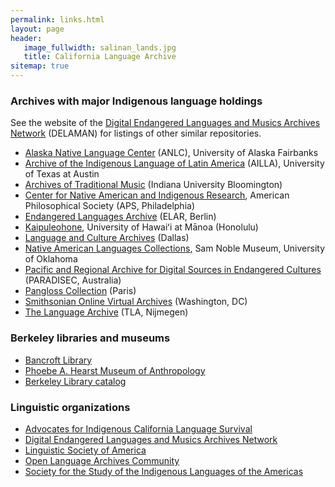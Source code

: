 ```yaml
---
permalink: links.html
layout: page
header:
   image_fullwidth: salinan_lands.jpg
   title: California Language Archive
sitemap: true
---
```


### Archives with major Indigenous language holdings

See the website of the [Digital Endangered Languages and Musics Archives Network](https://www.delaman.org/) (DELAMAN) for listings of other similar repositories.

- [Alaska Native Language Center](http://www.uaf.edu/anlc/) (ANLC), University of Alaska Fairbanks
- [Archive of the Indigenous Language of Latin America](http://www.ailla.utexas.org/site/welcome.html) (AILLA), University of Texas at Austin
- [Archives of Traditional Music](https://libraries.indiana.edu/archives-traditional-music) (Indiana University Bloomington)
- [Center for Native American and Indigenous Research](https://www.amphilsoc.org/library/CNAIR), American Philosophical Society (APS, Philadelphia)
- [Endangered Languages Archive](https://www.elararchive.org/) (ELAR, Berlin)
- [Kaipuleohone](http://ling.hawaii.edu/kaipuleohone-language-archive/), University of Hawaiʻi at Mānoa (Honolulu)
- [Language and Culture Archives](https://www.sil.org/resources/language-culture-archives) (Dallas)
- [Native American Languages Collections](https://samnoblemuseum.ou.edu/collections-and-research/native-american-languages/native-american-languages-collections/), Sam Noble Museum, University of Oklahoma
- [Pacific and Regional Archive for Digital Sources in Endangered Cultures](https://www.paradisec.org.au/) (PARADISEC, Australia)
- [Pangloss Collection](https://pangloss.cnrs.fr/index_en.html) (Paris)
- [Smithsonian Online Virtual Archives](https://sova.si.edu/) (Washington, DC)
- [The Language Archive](https://archive.mpi.nl/tla/) (TLA, Nijmegen)

### Berkeley libraries and museums
<ul class="bullets">	
<li><a href="http://bancroft.berkeley.edu/">Bancroft Library</a></li>
<li><a href="http://hearstmuseum.berkeley.edu/">Phoebe A. Hearst Museum of Anthropology</a></li>
<li><a href="https://search.library.berkeley.edu/discovery/search?vid=01UCS_BER:UCB">Berkeley Library catalog</a></li>
</ul>

### Linguistic organizations
<ul class="bullets">
<li><a href="http://www.aicls.org">Advocates for Indigenous California Language Survival</a></li>
<li><a href="https://www.delaman.org/">Digital Endangered Languages and Musics Archives Network</a></li>
<li><a href="http://www.lsadc.org">Linguistic Society of America</a></li>
<li><a href="http://www.language-archives.org/">Open Language Archives Community</a></li>
<li><a href="http://www.ssila.org/">Society for the Study of the Indigenous Languages of the Americas</a></li>
</ul>

<!-- ### Linguistic resources on Native American languages
<ul class="bullets">
<li><a href="http://anthrohub.lib.berkeley.edu/">Anthrohub</a></li>
<li><a href="http://www.etnolinguistica.org/">Etnoling&uuml;&iacute;stica</a></li>
<li><a href="http://www.ethnologue.com/web.asp">Ethnologue on the Web</a></li>
<li><a href="http://soda.sou.edu/tribal.html">First Nations collection at the Southern Oregon Digital Archives</a></li>
<li><a href="http://www.hanksville.org/NAresources/indices/NAlanguage.html">Index of Native American language resources on the internet</a> (maintained by Karen Strom)</li>
<li><a href="http://repositories.cdlib.org/ucmercedlibrary/jca/">Journal of California Anthropology</a></li>
<li><a href="http://repositories.cdlib.org/ucmercedlibrary/jcgba/">Journal of California and Great Basin Anthropology</a></li>
<li><a href="https://nas.ucdavis.edu/nalc/j-p-harrington-database-project">J. P. Harrington Database Project</a></li>
<li><a href="http://libguides.stanford.edu/NativeAmerican">Native American Studies guide at Stanford University</a></li>
<li><a href="http://www.nativeculturelinks.com/natlang.html">Native Languages Page</a> (maintained by Lisa Mitten)</li>
<li><a href="http://rosettaproject.org/">Rosetta Project</a></li>
<li><a href="http://www.unesco.org/culture/languages-atlas/">UNESCO atlas of the world's languages in danger</a></li>
<li><a href="http://repositories.cdlib.org/ucpress/ucpl/">University of California Publications in Linguistics</a></li>
</ul> -->

<!-- ### Bibliographies
<ul class="bullets">
<li><a href="http://www.rock-art.com/jph/">John Peabody Harrington Resource Page</a></li>
<li><a href="http://linguistics.berkeley.edu/simple_archive/brightbib">William Bright's (1999) <em>Bibliography of the Languages of Native California</em></a></li>
<li><a href="http://linguistics.berkeley.edu/~yurok/web/bibliography.php">Yurok language bibliography</a></li>
<li><a href="http://depts.washington.edu/wll2/bibliography.html">Wakashan Bibliography</a></li>	
</ul> -->

<!-- ### General information on Indigenous people of California
<ul class="bullets">
<li><a href="http://www.mip.berkeley.edu/cilc/bibs/lang.html">Tribal Language groups of Northern and Central California</a></li>
<li><a href="http://www.mip.berkeley.edu/cilc/bibs/alternates.html">Alternate names and/or spellings for tribal groups</a></li>
<li><a href="http://www.mip.berkeley.edu/cilc/bibs/toc.html">Bibliographies of Northern and Central California Indians</a></li>
<li><a href="http://www.kstrom.net/isk/maps/ca/california.html">California tribes by Rancheria (Reservation) Name</a></li>
<li><a href="http://www.kstrom.net/isk/maps/ca/sacramento.html">Federally recognized California tribes</a></li>
<li><a href="http://www.kstrom.net/isk/maps/tribesnonrec.html#california">Federally nonrecognized California Tribes</a></li>
<li><a href="http://library.csus.edu/services/inst/California Native Americans.html">Selected resources on California Native Americans - Sacramento State University Library</a></li>
</ul> -->

<!-- ### Materials on language revitalization
<ul class="bullets">
<li><a href="http://jan.ucc.nau.edu/~jar/TIL.html">Teaching indigenous languages</a></li>
<li><a href="http://jan.ucc.nau.edu/~jar/RIL_Contents.html">Revitalizing indigenous languages</a></li>
</ul>	-->

<!-- ### Linguistic journals
<ul class="bullets">
<li><a href="http://www.journals.uchicago.edu/toc/ijal/current">International Journal of American Linguistics</a></li>
<li><a href="http://www.sfu.ca/nwjl/">Northwest Journal of Linguistics</a></li>
</ul> -->
